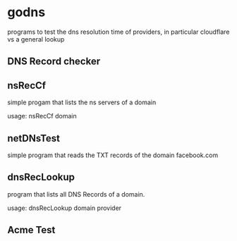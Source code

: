 # godns

programs to test the dns resolution time of providers, in particular cloudflare vs a general lookup

## DNS Record checker

### 

## nsRecCf

simple progam that lists the ns servers of a domain

usage: nsRecCf domain

## netDNsTest

simple program that reads the TXT records of the domain facebook.com

## dnsRecLookup

program that lists all DNS Records of a domain.

usage: dnsRecLookup domain provider

## Acme Test
 
